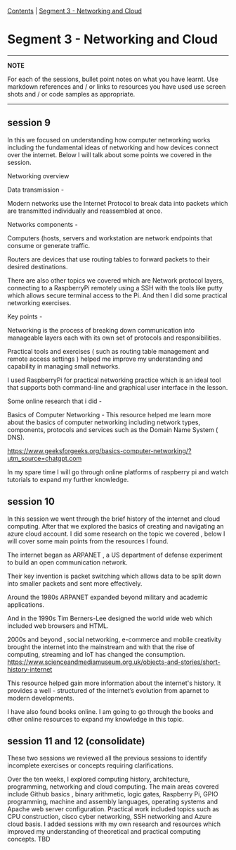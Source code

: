 [Contents](../personal_learning_record/personal_learning_record.md) | [Segment 3 - Networking and Cloud](../personal_learning_record/segment3.md) 

# Segment 3 - Networking and Cloud

---
**NOTE**

For each of the sessions, bullet point notes on what you have learnt.
Use markdown references and / or links to resources you have used
use  screen shots and / or code samples as appropriate.

---

## session 9

In this we focused on understanding how computer networking works including the fundamental ideas of networking and how devices connect over the internet. Below I will talk about some points we covered in the session.

Networking overview

Data transmission -

Modern networks use the Internet Protocol to break data into packets which are transmitted individually and reassembled at once.

Networks components -

Computers (hosts, servers and workstation are network endpoints that consume or generate traffic.

Routers are devices that use routing tables to forward packets to their desired destinations.

There are also other topics we covered which are Network protocol layers, connecting to a RaspberryPi remotely using a SSH with the tools like putty which allows secure terminal access to the Pi. And then I did some practical networking exercises.

Key points -

Networking is the process of breaking down communication into manageable layers each with its own set of protocols and responsibilities.

Practical tools and exercises ( such as routing table management and remote access settings ) helped me improve my understanding and capability in managing small networks.

I used RaspberryPi for practical networking practice which is an ideal tool that supports both command-line and graphical user interface in the lesson.

Some online research that i did -

Basics of Computer Networking - This resource helped me learn more about the basics of computer networking including network types, components, protocols and services such as the Domain Name System ( DNS).

<https://www.geeksforgeeks.org/basics-computer-networking/?utm_source=chatgpt.com>

In my spare time I will go through online platforms of raspberry pi and watch tutorials to expand my further knowledge.


## session 10

In this session we went through the brief history of the internet and cloud computing. After that we explored the basics of creating and navigating an azure cloud account. I did some research on the topic we covered , below I will cover some main points from the resources I found.

The internet began as ARPANET , a US department of defense experiment to build an open communication network.

Their key invention is packet switching which allows data to be split down into smaller packets and sent more effectively.

Around the 1980s ARPANET expanded beyond military and academic applications.

And in the 1990s Tim Berners-Lee designed the world wide web which included web browsers and HTML.

2000s and beyond , social networking, e-commerce and mobile creativity brought the internet into the mainstream and with that the rise of computing, streaming and IoT has changed the consumption. <https://www.scienceandmediamuseum.org.uk/objects-and-stories/short-history-internet>

This resource helped gain more information about the internet's history. It provides a well - structured of the internet’s evolution from aparnet to modern developments.

I have also found books online. I am going to go through the books and other online resources to expand my knowledge in this topic.


## session 11 and 12 (consolidate)

These two sessions we reviewed all the previous sessions to identify incomplete exercises or concepts requiring clarifications.

Over the ten weeks, I explored computing history, architecture, programming, networking and cloud computing. The main areas covered include Github basics , binary arithmetic, logic gates, Raspberry Pi, GPIO programming, machine and assembly languages, operating systems and Apache web server configuration. Practical work included topics such as CPU construction, cisco cyber networking, SSH networking and Azure cloud basis. I added sessions with my own research and resources which improved my understanding of theoretical and practical computing concepts.
TBD

